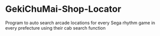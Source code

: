 # GekiChuMai-Shop-Locator
Program to auto search arcade locations for every Sega rhythm game in every prefecture using their cab search function
